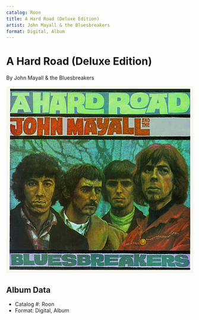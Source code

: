 ```yaml
---
catalog: Roon
title: A Hard Road (Deluxe Edition)
artist: John Mayall & the Bluesbreakers
format: Digital, Album
---
```


# A Hard Road (Deluxe Edition)

By John Mayall & the Bluesbreakers

![](../../assets/albumcovers/John_Mayall_and_the_Bluesbreakers-A_Hard_Road_Deluxe_Edition.png)

## Album Data

- Catalog #: Roon
- Format: Digital, Album

